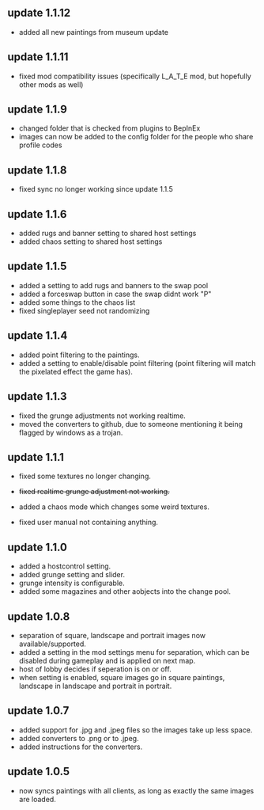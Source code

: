 ## update 1.1.12
- added all new paintings from museum update

## update 1.1.11
- fixed mod compatibility issues (specifically L_A_T_E mod, but hopefully other mods as well)

## update 1.1.9
- changed folder that is checked from plugins to BepInEx
- images can now be added to the config folder for the people who share profile codes


## update 1.1.8
- fixed sync no longer working since update 1.1.5


## update 1.1.6 
- added rugs and banner setting to shared host settings
- added chaos setting to shared host settings


## update 1.1.5 
- added a setting to add rugs and banners to the swap pool
- added a forceswap button in case the swap didnt work "P"
- added some things to the chaos list
- fixed singleplayer seed not randomizing


## update 1.1.4 
- added point filtering to the paintings.
- added a setting to enable/disable point filtering	(point filtering will match the pixelated effect the game has).


## update 1.1.3 
- fixed the grunge adjustments not working realtime. <br>
- moved the converters to github, due to someone mentioning it being flagged by windows as a trojan.


## update 1.1.1 
- fixed some textures no longer changing.

- <del>	fixed realtime grunge adjustment not working.	</del>

- added a chaos mode which changes some weird textures.
- fixed user manual not containing anything.


## update 1.1.0 
- added a hostcontrol setting.
- added grunge setting and slider.
- grunge intensity is configurable.
- added some magazines and other aobjects into the change pool.


## update 1.0.8 
- separation of square, landscape and portrait images now available/supported.
- added a setting in the mod settings menu for separation, which can be disabled during gameplay and is applied on next map.
- host of lobby decides if seperation is on or off.
- when setting is enabled, square images go in square paintings, landscape in landscape and portrait in portrait.


## update 1.0.7 
- added support for .jpg and .jpeg files so the images take up less space.
- added converters to .png or to .jpeg.
- added instructions for the converters.


## update 1.0.5 
- now syncs paintings with all clients, as long as exactly the same images are loaded.
